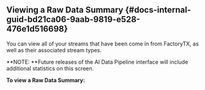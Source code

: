 ## Viewing a Raw Data Summary {#docs-internal-guid-bd21ca06-9aab-9819-e528-476e1d516698}

You can view all of your streams that have been come in from FactoryTX, as well as their associated stream types.

**NOTE: **Future releases of the AI Data Pipeline interface will include additional statistics on this screen.

**To view a Raw Data Summary:**



